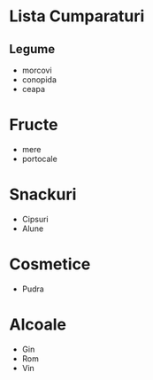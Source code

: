 # Lista Cumparaturi

## Legume
- morcovi
- conopida
- ceapa

# Fructe
- mere
- portocale

# Snackuri
- Cipsuri
- Alune

# Cosmetice
- Pudra

# Alcoale
- Gin
- Rom
- Vin
